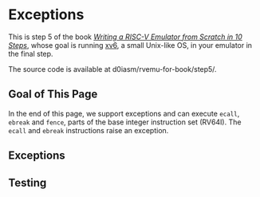 # Exceptions

This is step 5 of the book [_Writing a RISC-V Emulator from Scratch in 10 Steps_](./), whose goal is running [xv6](https://github.com/mit-pdos/xv6-riscv), a small Unix-like OS, in your emulator in the final step.

The source code is available at d0iasm/rvemu-for-book/step5/.

## Goal of This Page

In the end of this page, we support exceptions and can execute `ecall`, `ebreak` and `fence`, parts of the base integer instruction set \(RV64I\). The `ecall` and `ebreak` instructions raise an exception. 

## Exceptions

## Testing



